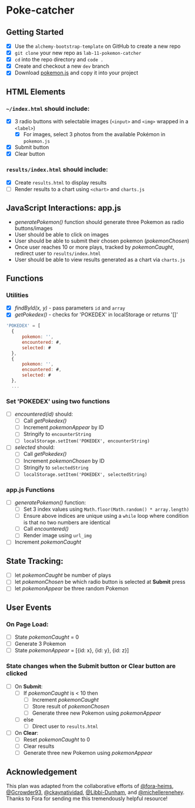 # Poke-catcher

## Getting Started
- [x] Use the `alchemy-bootstrap-template` on GitHub to create a new repo
- [x] `git clone` your new repo as `lab-11-pokemon-catcher` 
- [x] `cd` into the repo directory and `code .`
- [x] Create and checkout a new `dev` branch
- [x] Download [pokemon.js](https://github.com/alchemycodelab/september-2021-foundations-i/blob/main/curriculum/labs/LAB-11-POKECATCHER/pokemon.js) and copy it into your project

## HTML Elements
### `~/index.html` should include:
- [x] 3 radio buttons with selectable images (`<input>` and `<img>` wrapped in a `<label>`)
    - [x] For images, select 3 photos from the available Pokémon in `pokemon.js`
- [x] Submit button
- [x] Clear button
### `results/index.html` should include:
- [x] Create `results.html` to display results
- [ ] Render results to a chart using `<chart>` and `charts.js`

## JavaScript Interactions: app.js
- *generatePokemon()* function should generate three Pokemon as radio buttons/images
- User should be able to click on images
- User should be able to submit their chosen pokemon (*pokemonChosen*)
- Once user reaches 10 or more plays, tracked by *pokemonCaught*, redirect user to `results/index.html`
- User should be able to view results generated as a chart via `charts.js` 

## Functions
### Utilities
- [x] _findById(x, y)_ - pass parameters `id` and `array`
- [x] _getPokedex()_ - checks for 'POKEDEX' in localStorage or returns '[]'

```js 
'POKEDEX' = [
  {
      pokemon: '',
      encountered: #,
      selected: #
  },
  {
      pokemon: '',
      encountered: #,
      selected: #
  },
  ...
```

### Set 'POKEDEX' using two functions
- [ ] _encountered(id)_ should:
    - [ ] Call _getPokedex()_
    - [ ] Increment _pokemonAppear_ by ID
    - [ ] Stringify to `encounterString`
    - [ ] `localStorage.setItem('POKEDEX', encounterString)`
- [ ] _selected_ should:
    - [ ] Call _getPokedex()_ 
    - [ ] Increment _pokemonChosen_ by ID
    - [ ] Stringify to `selectedString`
    - [ ] `localStorage.setItem('POKEDEX', selectedString)`

### app.js Functions
- [ ] _generatePokemon()_ function:
    - [ ] Set 3 index values using `Math.floor(Math.random() * array.length)` 
    - [ ] Ensure above indices are unique using a `while` loop where condition is that no two numbers are identical
    - [ ] Call _encountered()_
    - [ ] Render image using `url_img`
- [ ] Increment _pokemonCaught_

## State Tracking: 
- [ ] let _pokemonCaught_ be number of plays
- [ ] let _pokemonChosen_ be which radio button is selected at **Submit** press
- [ ] let _pokemonAppear_ be three random Pokemon

## User Events
### On Page Load:
- [ ] State _pokemonCaught_ = 0
- [ ] Generate 3 Pokemon
- [ ] State _pokemonAppear_ = [{id: x}, {id: y}, {id: z}]

### State changes when the **Submit** button or **Clear** button are clicked
- [ ] On **Submit**: 
    - [ ] If _pokemonCaught_ is < 10 then
        - [ ] Increment _pokemonCaught_
        - [ ] Store result of _pokemonChosen_
        - [ ] Generate three new Pokemon using _pokemonAppear_
    - [ ] else
        - [ ] Direct user to `results.html`
- [ ] On **Clear**:
    - [ ] Reset _pokemonCaught_ to 0
    - [ ] Clear results
    - [ ] Generate three new Pokemon using _pokemonAppear_  

## Acknowledgement
This plan was adapted from the collaborative efforts of [@fora-heims](https://github.com/fora-heims), [@Gcrowder93](https://github.com/Gcrowder93), [@ckaynatividad](https://github.com/ckaynatividad), [@Libbi-Dunham](https://github.com/Libbi-Dunham), and [@michellerenehey](https://github.com/michellerenehey). Thanks to Fora for sending me this tremendously helpful resource!